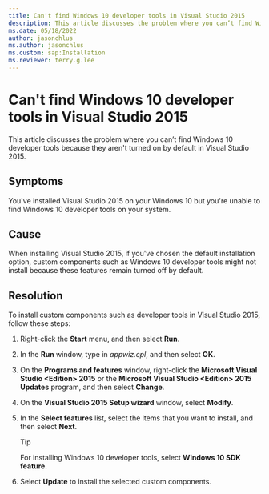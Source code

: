 ```yaml
---
title: Can't find Windows 10 developer tools in Visual Studio 2015
description: This article discusses the problem where you can’t find Windows 10 developer tools because they aren't turned on by default in Visual Studio 2015.
ms.date: 05/18/2022
author: jasonchlus
ms.author: jasonchlus
ms.custom: sap:Installation
ms.reviewer: terry.g.lee
---
```


# Can't find Windows 10 developer tools in Visual Studio 2015

This article discusses the problem where you can’t find Windows 10 developer tools because they aren't turned on by default in Visual Studio 2015.

## Symptoms

You've installed Visual Studio 2015 on your Windows 10 but you're unable to find Windows 10 developer tools on your system.

## Cause

When installing Visual Studio 2015, if you've chosen the default installation option, custom components such as Windows 10 developer tools might not install because these features remain turned off by default.

## Resolution

To install custom components such as developer tools in Visual Studio 2015, follow these steps:

1. Right-click the **Start** menu, and then select **Run**.

1. In the **Run** window, type in *appwiz.cpl*, and then select **OK**.

1. On the **Programs and features** window, right-click the **Microsoft Visual Studio \<Edition\> 2015** or the **Microsoft Visual Studio \<Edition\> 2015 Updates** program, and then select **Change**.

1. On the **Visual Studio 2015 Setup wizard** window, select **Modify**.

1. In the **Select features** list, select the items that you want to install, and then select **Next**.

    > [!TIP]
    > For installing Windows 10 developer tools, select **Windows 10 SDK feature**.

1. Select **Update** to install the selected custom components.
